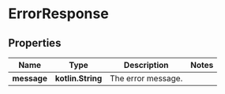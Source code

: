 
# ErrorResponse

## Properties
Name | Type | Description | Notes
------------ | ------------- | ------------- | -------------
**message** | **kotlin.String** | The error message. | 



